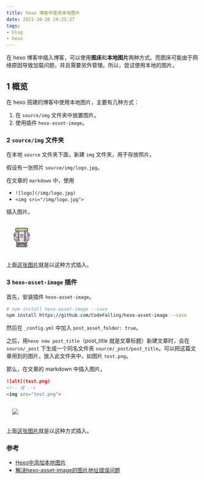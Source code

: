 ```yaml
---
title: hexo 博客中使用本地图片
date: 2021-10-26 20:25:27
tags:
- blog
- hexo
---
```


在 hexo 博客中插入博客，可以使用**图床**和**本地图片**两种方式。而图床可能由于网络原因导致加载问题，并且需要另外管理。所以，尝试使用本地的图片。

<!-- more -->

## 1 概览

在 hexo 搭建的博客中使用本地图片，主要有几种方式：

1. 在 `source/img` 文件夹中放置图片。
2. 使用插件 `hexo-asset-image`。

### 2 `source/img` 文件夹

在本地 `source` 文件夹下面，新建 `img` 文件夹，用于存放照片。

假设有一张照片 `source/img/logo.jpg`。

在文章的 `markdown` 中，使用

- `![logo](/img/logo.jpg)`
- `<img src="/img/logo.jpg">`

插入图片。

<img src="/img/logo.png" style="width:50px;margin:15px;">

上面<u>这张图片</u>就是以这种方式插入。

### 3 `hexo-asset-image` 插件

首先，安装插件 `hexo-asset-image`。

```bash
# npm install hexo-asset-image --save
npm install https://github.com/CodeFalling/hexo-asset-image --save
```

然后在 `_config.yml` 中加入 `post_asset_folder: true`。

之后，用`hexo new post_title`（post_title 就是文章标题）新建文章时，会在 `source/_post` 下生成一个同名文件夹 `source/_post/post_title`。可以把这篇文章用到的图片，放入此文件夹中，如图片 `test.png`。

那么，在文章的 markdown 中插入图片。

```markdown
![alt](test.png)
<!-- 或 -->
<img src="test.png">
```

<img src="test.png" style="width:50px;margin:15px;">

上面<u>这张图片</u>就是以这种方式插入。

### 参考

- [Hexo中添加本地图片](https://www.cnblogs.com/codehome/p/8428738.html?utm_source=debugrun&utm_medium=referral)
- [解决hexo-asset-image的图片地址错误问题](https://wangwei1237.github.io/2020/02/05/handle-the-bug-of-hexo-asset-image-plugin/)
